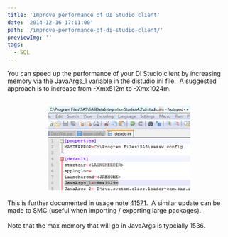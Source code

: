 ```yaml
---
title: 'Improve performance of DI Studio client'
date: '2014-12-16 17:11:00'
path: '/improve-performance-of-di-studio-client/'
previewImg: ''
tags:
  - SQL
---
```


You can speed up the performance of your DI Studio client by increasing memory via the JavaArgs_1 variable in the distudio.ini file. &nbsp;A suggested approach is to increase from -Xmx512m to -Xmx1024m.<br /><br />

<div style="clear: both; text-align: center;">
  <a href="../images/DI_MemSize.PNG" style="margin-left: 1em; margin-right: 1em;">
    <img border="0" height="190" src="../images/DI_MemSize.PNG" width="320" />
  </a>
</div>
<div style="clear: both; text-align: center;"><br /></div>
<div style="clear: both; text-align: left;">
  This is further documented in usage note <a href="https://support.sas.com/kb/41/571.html">41571</a>. &nbsp;A similar update can be made to SMC (useful when importing / exporting large packages).
</div>
<br />
Note that the max memory that will go in JavaArgs is typcially 1536.
